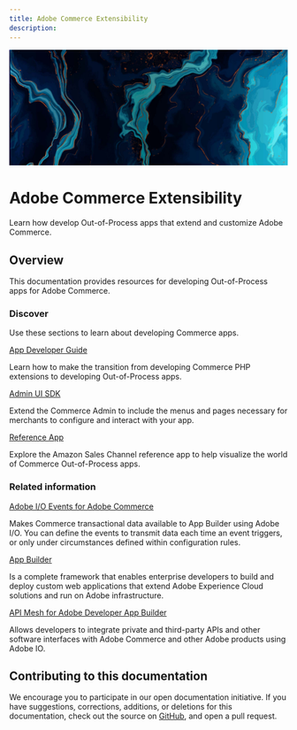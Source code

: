 ```yaml
---
title: Adobe Commerce Extensibility
description: 
---
```


<Hero slots="image, heading, text"/>

![Commerce Extensibility](_images/home-bg.jpeg)

# Adobe Commerce Extensibility

Learn how develop Out-of-Process apps that extend and customize Adobe Commerce.

## Overview

This documentation provides resources for developing Out-of-Process apps for Adobe Commerce.

### Discover

Use these sections to learn about developing Commerce apps.

<DiscoverBlock slots="link, text"/>

[App Developer Guide](app=development/index.md)

Learn how to make the transition from developing Commerce PHP extensions to developing Out-of-Process apps.

<DiscoverBlock slots="link, text"/>

[Admin UI SDK](admin-ui-sdk/index.md)

Extend the Commerce Admin to include the menus and pages necessary for merchants to configure and interact with your app.

<DiscoverBlock slots="link, text"/>

[Reference App](amazon-sales-channel/index.md)

Explore the Amazon Sales Channel reference app to help visualize the world of Commerce Out-of-Process apps.

### Related information

<DiscoverBlock slots="link, text"/>

[Adobe I/O Events for Adobe Commerce](https://developer.adobe.com/commerce/events/)

Makes Commerce transactional data available to App Builder using Adobe I/O. You can define the events to transmit data each time an event triggers, or only under circumstances defined within configuration rules.

<DiscoverBlock slots="link, text"/>

[App Builder](https://developer.adobe.com/app-builder/docs/overview/)

Is a complete framework that enables enterprise developers to build and deploy custom web applications that extend Adobe Experience Cloud solutions and run on Adobe infrastructure.

<DiscoverBlock slots="link, text"/>

[API Mesh for Adobe Developer App Builder](https://developer.adobe.com/graphql-mesh-gateway/)

Allows developers to integrate private and third-party APIs and other software interfaces with Adobe Commerce and other Adobe products using Adobe IO.

## Contributing to this documentation

We encourage you to participate in our open documentation initiative. If you have suggestions, corrections, additions, or deletions for this documentation, check out the source on [GitHub](https://github.com/adobedocs/commerce-php), and open a pull request.
